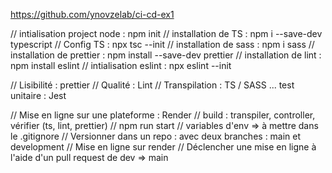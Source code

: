 https://github.com/ynovzelab/ci-cd-ex1

// intialisation project node : npm init
// installation de TS : npm i --save-dev typescript
// Config TS : npx tsc --init
// installation de sass : npm i sass
// installation de prettier : npm install --save-dev prettier
// installation de lint : npm install eslint 
// intialisation eslint : npx eslint --init

// Lisibilité : prettier 
// Qualité : Lint
// Transpilation : TS / SASS
... test unitaire : Jest

// Mise en ligne sur une plateforme : Render 
// build : transpiler, controller, vérifier (ts, lint, prettier)
// npm run start 
// variables d'env => à mettre dans le .gitignore
// Versionner dans un repo : avec deux branches : main et development
// Mise en ligne sur render 
// Déclencher une mise en ligne à l'aide d'un pull request de dev => main

